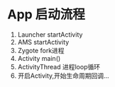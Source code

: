 # App 启动流程

1. Launcher startActivity
2. AMS startActivity
3. Zygote fork进程
4. Activity main\(\)
5. ActivityThread 进程loop循环
6. 开启Activity,开始生命周期回调…

